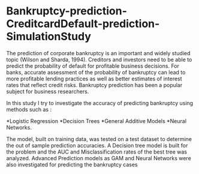 # Bankruptcy-prediction-CreditcardDefault-prediction-SimulationStudy

The prediction of corporate bankruptcy is an important and widely studied topic (Wilson and Sharda, 
1994). Creditors and investors need to be able to predict the probability of default for profitable 
business decisions. For banks, accurate assessment of the probability of bankruptcy can lead to more 
profitable lending practices as well as better estimates of interest rates that reflect credit risks. 
Bankruptcy prediction has been a popular subject for business researchers. 

In this study I try to investigate the accuracy of predicting bankruptcy using methods such as :

*Logistic Regression 
*Decision Trees 
*General Additive Models 
*Neural Networks. 

The model, built on training data, was tested on a test dataset to determine the out of sample prediction accuracies. A Decision tree model is built for the problem and the AUC and Misclassification rates of the best tree was analyzed. Advanced Prediction models as GAM and Neural Networks were also investigated for predicting the bankruptcy cases
